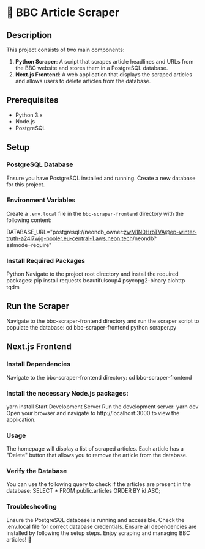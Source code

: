 # 📰 BBC Article Scraper

## Description

This project consists of two main components:

1. **Python Scraper**: A script that scrapes article headlines and URLs from the BBC website and stores them in a PostgreSQL database.
2. **Next.js Frontend**: A web application that displays the scraped articles and allows users to delete articles from the database.

## Prerequisites

- Python 3.x
- Node.js
- PostgreSQL

## Setup

### PostgreSQL Database

Ensure you have PostgreSQL installed and running. Create a new database for this project.

### Environment Variables

Create a `.env.local` file in the `bbc-scraper-frontend` directory with the following content:

DATABASE_URL="postgresql://neondb_owner:zwM1N0HrbTVA@ep-winter-truth-a24l7wjg-pooler.eu-central-1.aws.neon.tech/neondb?sslmode=require"

### Install Required Packages
Python
Navigate to the project root directory and install the required packages:
pip install requests beautifulsoup4 psycopg2-binary aiohttp tqdm

## Run the Scraper
Navigate to the bbc-scraper-frontend directory and run the scraper script to populate the database:
cd bbc-scraper-frontend
python scraper.py

## Next.js Frontend
### Install Dependencies
Navigate to the bbc-scraper-frontend directory:
cd bbc-scraper-frontend
### Install the necessary Node.js packages:
yarn install
Start Development Server
Run the development server:
yarn dev
Open your browser and navigate to http://localhost:3000 to view the application.

### Usage
The homepage will display a list of scraped articles.
Each article has a "Delete" button that allows you to remove the article from the database.

### Verify the Database
You can use the following query to check if the articles are present in the database:
SELECT * FROM public.articles
ORDER BY id ASC;




### Troubleshooting
Ensure the PostgreSQL database is running and accessible.
Check the .env.local file for correct database credentials.
Ensure all dependencies are installed by following the setup steps.
Enjoy scraping and managing BBC articles! 🚀